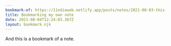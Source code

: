 ```yaml
---
bookmark-of: https://11ndieweb.netlify.app/posts/notes/2021-08-03-this-note-was-posted-using-mic/
title: Bookmarking my own note
date: 2021-08-04T12:24:03.367Z
layout: bookmark.njk
---
```

And this is a bookmark of a note.